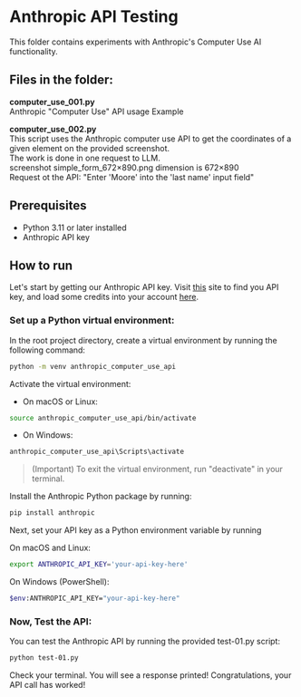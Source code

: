 # Anthropic API Testing
This folder contains experiments with Anthropic's Computer Use AI functionality.



## Files in the folder:
**computer_use_001.py**\
Anthropic "Computer Use" API usage Example

**computer_use_002.py**\
This script uses the Anthropic computer use API to get the coordinates of a given element on the provided screenshot.\
The work is done in one request to LLM.\
screenshot simple_form_672×890.png dimension is 672×890\
Request ot the API: "Enter 'Moore' into the 'last name' input field"

## Prerequisites
* Python 3.11 or later installed
* Anthropic API key


## How to run
Let's start by getting our Anthropic API key. Visit [this](https://console.anthropic.com/settings/keys) site to find you API key, and load some credits into your account [here](https://console.anthropic.com/settings/billing).

### Set up a Python virtual environment:

In the root project directory, create a virtual environment by running the following command:


```bash
python -m venv anthropic_computer_use_api
```

Activate the virtual environment:

* On macOS or Linux:

```bash
source anthropic_computer_use_api/bin/activate
```

* On Windows:
```bash
anthropic_computer_use_api\Scripts\activate
```
> (Important) To exit the virtual environment, run "deactivate" in your terminal.

Install the Anthropic Python package by running:

```bash
pip install anthropic
```

Next, set your API key as a Python environment variable by running

On macOS and Linux:
```bash
export ANTHROPIC_API_KEY='your-api-key-here'
```
On Windows (PowerShell):
```bash
$env:ANTHROPIC_API_KEY="your-api-key-here"
```
### Now, Test the API:

You can test the Anthropic API by running the provided test-01.py script:

```bash
python test-01.py
```

Check your terminal. You will see a response printed! Congratulations, your API call has worked!
